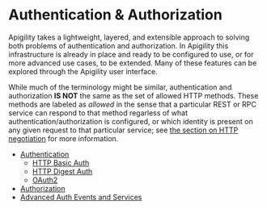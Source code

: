 Authentication & Authorization
==============================

Apigility takes a lightweight, layered, and extensible approach to solving both problems of 
authentication and authorization.  In Apigility this infrastructure is already in place and ready to be 
configured to use, or for more advanced use cases, to be extended.  Many of these features can be 
explored through the Apigility user interface.

While much of the terminology might be similar, authentication and authorization **IS NOT** the same 
as the set of allowed HTTP methods.  These methods are labeled as _allowed_ in the sense that a particular 
REST or RPC service can respond to that method regarless of what authentication/authorization is 
configured, or which identity is present on any given request to that particular service; see [the section on HTTP negotiation](/api-primer/http-negotiation.md) for more information.

- [Authentication](/auth/authentication.md)
    - [HTTP Basic Auth](/auth/authentication-http-basic.md)
    - [HTTP Digest Auth](/auth/authentication-http-digest.md)
    - [OAuth2](/auth/authentication-oauth2.md)
- [Authorization](/auth/authorization.md)
- [Advanced Auth Events and Services](/auth/advanced.md)
